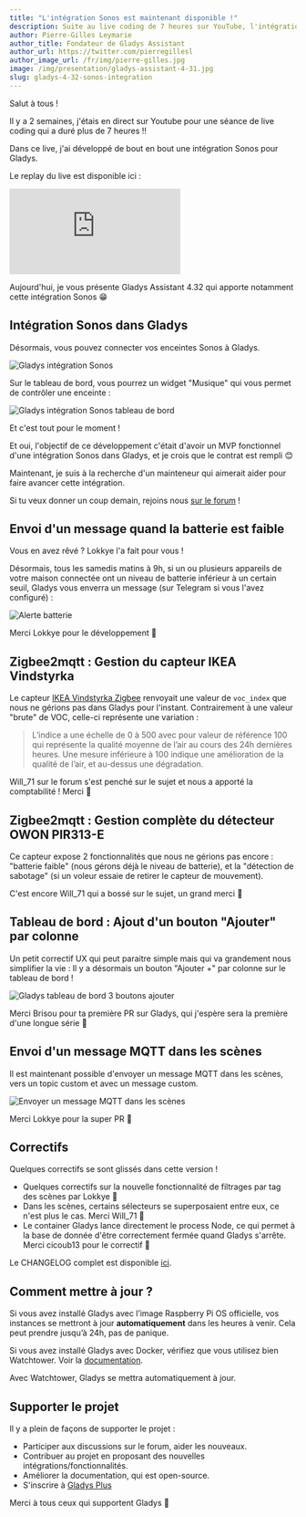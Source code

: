 ```yaml
---
title: "L'intégration Sonos est maintenant disponible !"
description: Suite au live coding de 7 heures sur YouTube, l'intégration Sonos développée est maintenant disponible !
author: Pierre-Gilles Leymarie
author_title: Fondateur de Gladys Assistant
author_url: https://twitter.com/pierregillesl
author_image_url: /fr/img/pierre-gilles.jpg
image: /img/presentation/gladys-assistant-4-31.jpg
slug: gladys-4-32-sonos-integration
---
```


Salut à tous !

Il y a 2 semaines, j'étais en direct sur Youtube pour une séance de live coding qui a duré plus de 7 heures !!

Dans ce live, j'ai développé de bout en bout une intégration Sonos pour Gladys.

Le replay du live est disponible ici :

<div class="youtubeVideoContainerInBlog">
    <iframe src="https://www.youtube.com/embed/M4vOjQXMiZI" title="YouTube video player" frameborder="0" allow="accelerometer; autoplay; clipboard-write; encrypted-media; gyroscope; picture-in-picture" allowfullscreen></iframe>
</div>

Aujourd'hui, je vous présente Gladys Assistant 4.32 qui apporte notamment cette intégration Sonos 😁

## Intégration Sonos dans Gladys

Désormais, vous pouvez connecter vos enceintes Sonos à Gladys.

![Gladys intégration Sonos](../../../static/img/articles/fr/gladys-4-32/sonos_integration.jpg)

Sur le tableau de bord, vous pourrez un widget "Musique" qui vous permet de contrôler une enceinte :

![Gladys intégration Sonos tableau de bord](../../../static/img/articles/fr/gladys-4-32/dashboard_music.jpg)

Et c'est tout pour le moment !

Et oui, l'objectif de ce développement c'était d'avoir un MVP fonctionnel d'une intégration Sonos dans Gladys, et je crois que le contrat est rempli 😊

Maintenant, je suis à la recherche d'un mainteneur qui aimerait aider pour faire avancer cette intégration.

Si tu veux donner un coup demain, rejoins nous [sur le forum](https://community.gladysassistant.com/) !

## Envoi d'un message quand la batterie est faible

Vous en avez rêvé ? Lokkye l'a fait pour vous !

Désormais, tous les samedis matins à 9h, si un ou plusieurs appareils de votre maison connectée ont un niveau de batterie inférieur à un certain seuil, Gladys vous enverra un message (sur Telegram si vous l'avez configuré) :

![Alerte batterie](../../../static/img/articles/fr/gladys-4-32/battery_alert.jpg)

Merci Lokkye pour le développement 🙌

## Zigbee2mqtt : Gestion du capteur IKEA Vindstyrka

Le capteur [IKEA Vindstyrka Zigbee](https://www.ikea.com/fr/fr/p/vindstyrka-capteur-qualite-de-lair-connecte-00498231/) renvoyait une valeur de `voc_index` que nous ne gérions pas dans Gladys pour l'instant. Contrairement à une valeur "brute" de VOC, celle-ci représente une variation :

> L’indice a une échelle de 0 à 500 avec pour valeur de référence 100 qui représente la qualité moyenne de l’air au cours des 24h dernières heures.
> Une mesure inférieure à 100 indique une amélioration de la qualité de l’air, et au-dessus une dégradation.

Will_71 sur le forum s'est penché sur le sujet et nous a apporté la comptabilité ! Merci 🙌

## Zigbee2mqtt : Gestion complète du détecteur OWON PIR313-E

Ce capteur expose 2 fonctionnalités que nous ne gérions pas encore : "batterie faible" (nous gérons déjà le niveau de batterie), et la "détection de sabotage" (si un voleur essaie de retirer le capteur de mouvement).

C'est encore Will_71 qui a bossé sur le sujet, un grand merci 🙌

## Tableau de bord : Ajout d'un bouton "Ajouter" par colonne

Un petit correctif UX qui peut paraitre simple mais qui va grandement nous simplifier la vie : Il y a désormais un bouton "Ajouter +" par colonne sur le tableau de bord !

![Gladys tableau de bord 3 boutons ajouter](../../../static/img/articles/fr/gladys-4-32/dashboard_add_buttons.jpg)

Merci Brisou pour ta première PR sur Gladys, qui j'espère sera la première d'une longue série 🙌

## Envoi d'un message MQTT dans les scènes

Il est maintenant possible d'envoyer un message MQTT dans les scènes, vers un topic custom et avec un message custom.

![Envoyer un message MQTT dans les scènes](../../../static/img/articles/fr/gladys-4-32/send_mqtt_message.jpg)

Merci Lokkye pour la super PR 🙌

## Correctifs

Quelques correctifs se sont glissés dans cette version !

- Quelques correctifs sur la nouvelle fonctionnalité de filtrages par tag des scènes par Lokkye 🙌
- Dans les scènes, certains sélecteurs se superposaient entre eux, ce n'est plus le cas. Merci Will_71 🙌
- Le container Gladys lance directement le process Node, ce qui permet à la base de donnée d'être correctement fermée quand Gladys s'arrête. Merci cicoub13 pour le correctif 🙌

Le CHANGELOG complet est disponible [ici](https://github.com/GladysAssistant/Gladys/releases/tag/v4.32.0).

## Comment mettre à jour ?

Si vous avez installé Gladys avec l’image Raspberry Pi OS officielle, vos instances se mettront à jour **automatiquement** dans les heures à venir. Cela peut prendre jusqu’à 24h, pas de panique.

Si vous avez installé Gladys avec Docker, vérifiez que vous utilisez bien Watchtower. Voir la [documentation](/fr/docs/installation/docker#mise-à-jour-automatique-avec-watchtower).

Avec Watchtower, Gladys se mettra automatiquement à jour.

## Supporter le projet

Il y a plein de façons de supporter le projet :

- Participer aux discussions sur le forum, aider les nouveaux.
- Contribuer au projet en proposant des nouvelles intégrations/fonctionnalités.
- Améliorer la documentation, qui est open-source.
- S'inscrire à [Gladys Plus](/fr/plus)

Merci à tous ceux qui supportent Gladys 🙏
